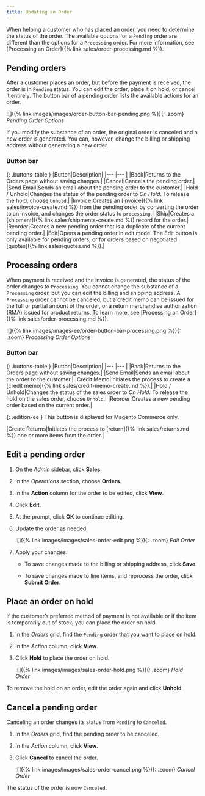 ```yaml
---
title: Updating an Order
---
```


When helping a customer who has placed an order, you need to determine the status of the order. The available options for a `Pending` order are different than the options for a `Processing` order. For more information, see [Processing an Order]({% link sales/order-processing.md %}).

## Pending orders

After a customer places an order, but before the payment is received, the order is in `Pending` status. You can edit the order, place it on hold, or cancel it entirely. The button bar of a pending order lists the available actions for an order.

![]({% link images/images/order-button-bar-pending.png %}){: .zoom}
_Pending Order Options_

If you modify the substance of an order, the original order is canceled and a new order is generated. You can, however, change the billing or shipping address without generating a new order.

### Button bar

{: .buttons-table }
|Button|Description|
|--- |--- |
|<span class="btn">Back</span>|Returns to the Orders page without saving changes.|
|<span class="btn">Cancel</span>|Cancels the pending order.|
|<span class="btn">Send Email</span>|Sends an email about the pending order to the customer.|
|<span class="btn">Hold</span> / <span class="btn">Unhold</span>|Changes the status of the pending order to _On Hold_. To release the hold, choose `Unhold`.|
|<span class="btn">Invoice</span>|Creates an [invoice]({% link sales/invoice-create.md %}) from the pending order by converting the order to an invoice, and changes the order status to `processing`.|
|<span class="btn">Ship</span>|Creates a [shipment]({% link sales/shipments-create.md %}) record for the order.|
|<span class="btn">Reorder</span>|Creates a new pending order that is a duplicate of the current pending order.|
|<span class="btn">Edit</span>|Opens a pending order in edit mode. The Edit button is only available for pending orders, or for orders based on negotiated [quotes]({% link sales/quotes.md %}).|

## Processing orders

When payment is received and the invoice is generated, the status of the order changes to `Processing`. You cannot change the substance of a `Processing` order, but you can edit the billing and shipping address. A `Processing` order cannot be canceled, but a credit memo can be issued for the full or partial amount of the order, or a return merchandise authorization (RMA) issued for product returns. To learn more, see [Processing an Order]({% link sales/order-processing.md %}).

![]({% link images/images-ee/order-button-bar-processing.png %}){: .zoom}
<span class="caption-edition-ee">_Processing Order Options_</span>

### Button bar

{: .buttons-table }
|Button|Description|
|--- |--- |
|<span class="btn">Back</span>|Returns to the Orders page without saving changes.|
|<span class="btn">Send Email</span>|Sends an email about the order to the customer.|
|<span class="btn">Credit Memo</span>|Initiates the process to create a [credit memo]({% link sales/credit-memo-create.md %}).|
|<span class="btn">Hold</span> / <span class="btn">Unhold</span>|Changes the status of the sales order to _On Hold_. To release the hold on the sales order, choose `Unhold`.|
|<span class="btn">Reorder</span>|Creates a new pending order based on the current order.|

{: .edition-ee }
This button is displayed for Magento Commerce only.

|<span class="btn">Create Returns</span>|Initiates the process to [return]({% link sales/returns.md %}) one or more items from the order.|

## Edit a pending order

1. On the _Admin_ sidebar, click **Sales**.

1. In the _Operations_ section, choose **Orders**.

1. In the **Action** column for the order to be edited, click **View**.

1. Click **Edit**.

1. At the prompt, click **OK** to continue editing.

1. Update the order as needed.

    ![]({% link images/images/sales-order-edit.png %}){: .zoom}
    _Edit Order_

1. Apply your changes:

   - To save changes made to the billing or shipping address, click **Save**.

   - To save changes made to line items, and reprocess the order, click **Submit Order**.

## Place an order on hold

If the customer’s preferred method of payment is not available or if the item is temporarily out of stock, you can place the order on hold.

1. In the _Orders_ grid, find the `Pending` order that you want to place on hold.

1. In the _Action_ column, click **View**.

1. Click **Hold** to place the order on hold.

    ![]({% link images/images/sales-order-hold.png %}){: .zoom}
    _Hold Order_

To remove the hold on an order, edit the order again and click **Unhold**.

## Cancel a pending order

Canceling an order changes its status from `Pending` to `Canceled`.

1. In the _Orders_ grid, find the pending order to be canceled.

1. In the _Action_ column, click **View**.

1. Click **Cancel** to cancel the order.

    ![]({% link images/images/sales-order-cancel.png %}){: .zoom}
    _Cancel Order_

The status of the order is now `Canceled`.

<style>
.buttons-table td:first-of-type {
  width: 160px;
}
</style>
